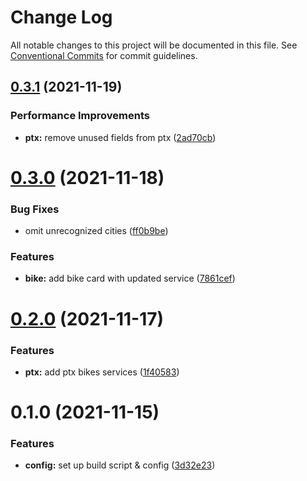 # Change Log

All notable changes to this project will be documented in this file.
See [Conventional Commits](https://conventionalcommits.org) for commit guidelines.

## [0.3.1](https://github.com/Howard86/f2e-2021/compare/@f2e/ptx@0.3.0...@f2e/ptx@0.3.1) (2021-11-19)

### Performance Improvements

- **ptx:** remove unused fields from ptx ([2ad70cb](https://github.com/Howard86/f2e-2021/commit/2ad70cb1d7fee02deff594f500aaf8d5ad5b0566))

# [0.3.0](https://github.com/Howard86/f2e-2021/compare/@f2e/ptx@0.2.0...@f2e/ptx@0.3.0) (2021-11-18)

### Bug Fixes

- omit unrecognized cities ([ff0b9be](https://github.com/Howard86/f2e-2021/commit/ff0b9be55af1d2078df7e8ac8ba5c4057fb44b2d))

### Features

- **bike:** add bike card with updated service ([7861cef](https://github.com/Howard86/f2e-2021/commit/7861cef11689a2a9b1435d6fb5835888971a65b9))

# [0.2.0](https://github.com/Howard86/f2e-2021/compare/@f2e/ptx@0.1.0...@f2e/ptx@0.2.0) (2021-11-17)

### Features

- **ptx:** add ptx bikes services ([1f40583](https://github.com/Howard86/f2e-2021/commit/1f40583c63f976697406ddf9cdcc941c6847712e))

# 0.1.0 (2021-11-15)

### Features

- **config:** set up build script & config ([3d32e23](https://github.com/Howard86/f2e-2021/commit/3d32e2353a3c43f30cdeee28a54b2cfc036555c2))
